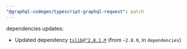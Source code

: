 ```yaml
---
"@graphql-codegen/typescript-graphql-request": patch
---
```

dependencies updates:
  - Updated dependency [`tslib@^2.8.1` ↗︎](https://www.npmjs.com/package/tslib/v/2.8.1) (from `~2.8.0`, in `dependencies`)
